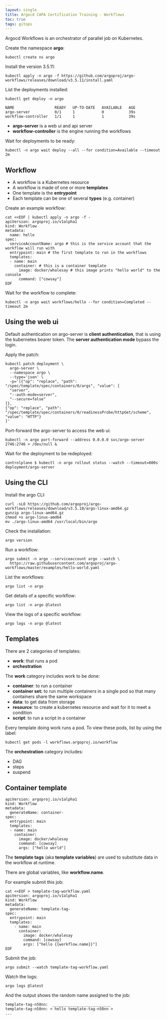 ```yaml
---
layout: single
title: Argocd CAPA Certification Training - Workflows
toc: true
tags: gitops
---
```


Argocd Workflows is an orchestrator of parallel job on Kubernetes.

Create the namespace **argo**:
```
kubectl create ns argo
```

Install the version 3.5.11:
```
kubectl apply -n argo -f https://github.com/argoproj/argo-workflows/releases/download/v3.5.11/install.yaml
```

List the deployments installed:
```
kubectl get deploy -n argo

NAME                  READY   UP-TO-DATE   AVAILABLE   AGE
argo-server           0/1     1            0           39s
workflow-controller   1/1     1            1           39s
```
- **argo-server** is a web ui and api server
- **workflow-controller** is the engine running the workflows

Wait for deployments to be ready:
```
kubectl -n argo wait deploy --all --for condition=Available --timeout 2m
```

## Workflow
- A workflow is a Kubernetes resource
- A workflow is made of one or more **templates**
- One template is the **entrypoint**
- Each template can be one of several **types** (e.g. container)

Create an example workflow:
```
cat <<EOF | kubectl apply -n argo -f -
apiVersion: argoproj.io/v1alpha1
kind: Workflow
metadata:
  name: hello
spec:
  serviceAccountName: argo # this is the service account that the workflow will run with
  entrypoint: main # the first template to run in the workflows
  templates:
  - name: main
    container: # this is a container template
      image: docker/whalesay # this image prints "hello world" to the console
      command: ["cowsay"]
EOF
```

Wait for the workflow to complete:
```
kubectl -n argo wait workflows/hello --for condition=Completed --timeout 2m
```

## Using the web ui
Default authentication on argo-server is **client authentication**, that is using the kubernetes bearer token.
The **server authentication mode** bypass the login.

Apply the patch:
```
kubectl patch deployment \
  argo-server \
  --namespace argo \
  --type='json' \
  -p='[{"op": "replace", "path": "/spec/template/spec/containers/0/args", "value": [
  "server",
  "--auth-mode=server",
  "--secure=false"
]},
{"op": "replace", "path": "/spec/template/spec/containers/0/readinessProbe/httpGet/scheme", "value": "HTTP"}
]'
```

Port-forward the argo-server to access the web ui:
```
kubectl -n argo port-forward --address 0.0.0.0 svc/argo-server 2746:2746 > /dev/null &
```

Wait for the deployment to be redeployed:
```
controlplane $ kubectl -n argo rollout status --watch --timeout=600s deployment/argo-server
```

## Using the CLI

Install the argo CLI:
```
curl -sLO https://github.com/argoproj/argo-workflows/releases/download/v3.5.10/argo-linux-amd64.gz
gunzip argo-linux-amd64.gz
chmod +x argo-linux-amd64
mv ./argo-linux-amd64 /usr/local/bin/argo
```

Check the installation:
```
argo version
```

Run a workflow:
```
argo submit -n argo --serviceaccount argo --watch \
  https://raw.githubusercontent.com/argoproj/argo-workflows/master/examples/hello-world.yaml
```

List the workflows:
```
argo list -n argo
```

Get details of a specific workflow:
```
argo list -n argo @latest
```

View the logs of a specific workflow:
```
argo logs -n argo @latest
```

## Templates

There are 2 categories of templates:
- **work**: that runs a pod
- **orchestration**

The **work** category includes work to be done:
- **container**: to run a container
- **container set:** to run multiple containers in a single pod so that many containers share the same workspace
- **data**: to get data from storage
- **resource**: to create a kubernetes resource and wait for it to meet a condition
- **script**: to run a script in a container

Every template doing work runs a pod.
To view these pods, list by using the label:
```
kubectl get pods -l workflows.argoproj.io/workflow
```

The **orchestration** category includes:
- DAG
- steps
- suspend

## Container template
```
apiVersion: argoproj.io/v1alpha1
kind: Workflow
metadata:
  generateName: container-
spec:
  entrypoint: main
  templates:
  - name: main
    container:
      image: docker/whalesay
      command: [cowsay]
      args: ["hello world"]
```

The **template tags** (aka **template variables**) are used to substitute data in the workflow at runtime.

There are global variables, like **workflow.name**.

For example submit this job:
```
cat <<EOF > template-tag-workflow.yaml
apiVersion: argoproj.io/v1alpha1
kind: Workflow
metadata:
  generateName: template-tag-
spec:
  entrypoint: main
  templates:
    - name: main
      container:
        image: docker/whalesay
        command: [cowsay]
        args: ["hello {{workflow.name}}"]
EOF
```

Submit the job:
```
argo submit --watch template-tag-workflow.yaml
```

Watch the logs:
```
argo logs @latest
```

And the output shows the random name assigned to the job:
```
template-tag-n58nn:  __________________________ 
template-tag-n58nn: < hello template-tag-n58nn >
...
```
